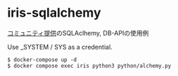# iris-sqlalchemy

[コミュニティ提供](https://github.com/intersystems-community/intersystems-irispython)のSQLAclhemy, DB-APIの使用例

Use _SYSTEM / SYS as a credential.

```
$ docker-compose up -d
$ docker compose exec iris python3 python/alchemy.py
```
